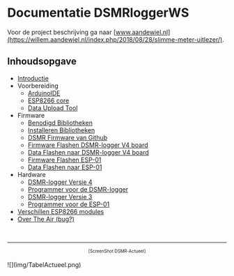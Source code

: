 # Documentatie DSMRloggerWS 

Voor de project beschrijving ga naar [www.aandewiel.nl](https://willem.aandewiel.nl/index.php/2018/08/28/slimme-meter-uitlezer/).

## Inhoudsopgave

* [Introductie](introductie.md)
* Voorbereiding
    *  [ArduinoIDE](installatieArduinoIDE.md)
    *  [ESP8266 core](installatieESP8266core.md)
    *  [Data Upload Tool](installatieDataUploadTool.md)
* Firmware
    *  [Benodigd Bibliotheken](benodigdeBibliotheken.md)
    *  [Installeren Bibliotheken](installatieBibliotheken.md)
    *  [DSMR Firmware van Github](clonenFirmware.md)
    *  [Firmware Flashen DSMR-logger V4 board](uploadFirmware_ESP-12.md)
    *  [Data Flashen naar DSMR-logger V4 board](uploadDataMap_ESP-12.md)
    *  [Firmware Flashen ESP-01](uploadFirmware_ESP-01.md)
    *  [Data Flashen naar ESP-01](uploadDataMap_ESP-01.md)
* Hardware
    *  [DSMR-logger Versie 4](hardware_V4.md)
    *  [Programmer voor de DSMR-logger](hardware_DSMR_Programmer.md)
    *  [DSMR-logger Versie 3](hardware_V3.md)
    *  [Programmer voor de ESP-01](hardware_ESP01_Programmer.md)
* [Verschillen ESP8266 modules](verschillenESP8266.md)
* [Over The Air (bug?)](uploadOTA-bug.md)


<br>

---
<center  style="font-size: 70%">[ScreenShot DSMR-Actueel]</center><br>
![](img/TabelActueel.png)
